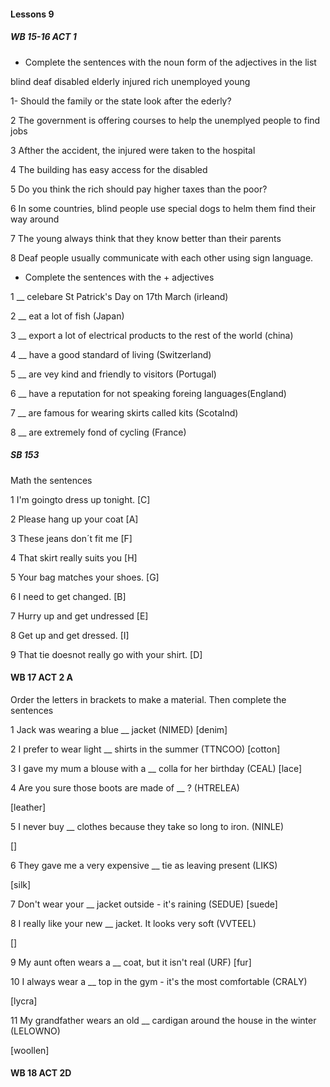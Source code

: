 #### Lessons 9

##### WB 15-16 ACT 1


- Complete the sentences with the noun form of the adjectives in the list

blind deaf disabled elderly injured rich unemployed young

1- Should the family or the state look after the ederly?

2 The government is offering courses to help the unemplyed people  to find jobs

3 Afther the accident, the injured were taken to the hospital

4 The building has easy access for the disabled

5 Do you think the rich should pay higher taxes than the poor?

6 In some countries, blind people use special dogs to helm them find their way around

7 The young always think that they know better than their parents

8 Deaf people usually communicate with each other using sign language.

- Complete the sentences with the + adjectives

1 __ celebare St Patrick's Day on 17th March (irleand)

2 __ eat a lot of fish (Japan)

3 __ export a lot of electrical products to the rest of the world (china)

4 __ have a good standard of living (Switzerland)

5 __ are vey kind and friendly to visitors (Portugal)

6 __ have a reputation for not speaking foreing languages(England)

7 __ are famous for wearing skirts called kits (Scotalnd)

8 __ are extremely fond of cycling (France) 



##### SB 153

Math the sentences


1 I'm goingto dress up tonight. [C]

2 Please hang up your coat [A]

3 These jeans don´t fit me [F]

4 That skirt really suits you [H]

5 Your bag matches your shoes. [G]

6 I need to get changed. [B]

7 Hurry up and get undressed [E]

8 Get up and get dressed. [I]

9 That tie doesnot really go with your shirt. [D]

#### WB 17 ACT 2 A

Order the letters in brackets to make a material. Then complete
the sentences

1 Jack was wearing a blue __ jacket (NIMED)
[denim]

2 I prefer to wear light __ shirts in the summer (TTNCOO)
[cotton]

3 I gave my mum a blouse with a __ colla for her birthday (CEAL)
[lace]

4 Are you sure those boots are made of __ ? (HTRELEA)

[leather]

5 I never buy __ clothes because they take so long to iron. (NINLE)

[]

6 They gave me a very expensive __ tie as leaving present (LIKS)

[silk]

7 Don't wear your __ jacket outside - it's raining (SEDUE)
[suede]

8 I really like your new __ jacket. It looks very soft (VVTEEL)

[]

9 My aunt often wears a __ coat, but it isn't real (URF)
[fur]

10 I always wear a  __ top in the gym - it's the most comfortable (CRALY)

[lycra]

11 My grandfather wears an old __ cardigan around the house in the winter (LELOWNO)

[woollen]





#### WB 18 ACT 2D





